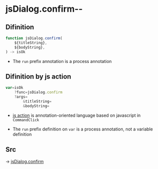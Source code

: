 # jsDialog.confirm--

## Difinition

```js.js
function jsDialog.confirm(
	${titleString},
	${bodyString},
) -> isOk
```

- The `run` prefix annotation is a process annotation


## Difinition by js action

```js.js
var=isOk
	?func=jsDialog.confirm
	?args=
		&titleString=
		&bodyString=
```

- [js action](#) is annotation-oriented language based on javascript in `CommandClick`

- The `run` prefix definition on `var` is a process annotation, not a variable definition

## Src

-> [jsDialog.confirm](https://github.com/puutaro/CommandClick/blob/master/app/src/main/java/com/puutaro/commandclick/fragment_lib/terminal_fragment/js_interface/dialog/JsDialog.kt#L380)



